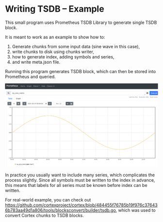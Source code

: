 # Writing TSDB – Example

This small program uses Prometheus TSDB Library to generate single TSDB block.

It is meant to work as an example to show how to:
1) Generate chunks from some input data (sine wave in this case),
2) write chunks to disk using chunks writer,
3) how to generate index, adding symbols and series,
4) and write meta.json file.

Running this program generates TSDB block, which can then be stored into Prometheus and queried.

<p align="center"><img src="sine_wave.png" alt="Prometheus showing sine wave, which is the queried metric from generated block."></p>

In practice you usually want to include many series, which complicates the process slightly.
Since all symbols must be written to the index in advance, this means that labels for all
series must be known before index can be written.

For real-world example, you can check out https://github.com/cortexproject/cortex/blob/484455f76785b19f976c376436b783aa49d1a806/tools/blocksconvert/builder/tsdb.go,
which was used to convert Cortex chunks to TSDB blocks.

